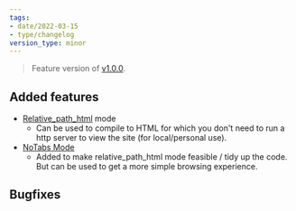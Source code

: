 ```yaml
---
tags:
- date/2022-03-15
- type/changelog
version_type: minor
---
```

   
> Feature version of [v1.0.0](../Changelog/v1.0.0.md).   
   
## Added features   
   
- [Relative_path_html](../Configurations/Modes/Relative_path_html.md) mode   
	- Can be used to compile to HTML for which you don't need to run a http server to view the site (for local/personal use).   
- [NoTabs Mode](../Configurations/Deprecated%20Configurations/NoTabs%20Mode.md)   
	- Added to make relative_path_html mode feasible / tidy up the code. But can be used to get a more simple browsing experience.   
   
## Bugfixes
